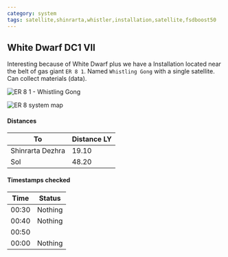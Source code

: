 ```yaml
---
category: system
tags: satellite,shinrarta,whistler,installation,satellite,fsdboost50
---
```


## White Dwarf DC1 VII

Interesting because of White Dwarf plus  we have a Installation located near the belt of gas giant `ER 8 1`. Named `Whistling Gong` with a single satellite. Can collect materials (data).  

![ER 8 1 - Whistling Gong](https://i.imgur.com/l7ccCva.png)

![ER 8 system map](https://i.imgur.com/jFNI5Qy.png)

#### Distances
To | Distance LY
--- | ---
Shinrarta Dezhra | 19.10
Sol | 48.20

#### Timestamps checked
Time | Status
--- | ---
00:30 | Nothing
00:40 | Nothing
00:50 | 
00:00 | Nothing
